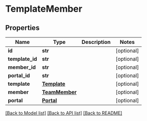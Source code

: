 # TemplateMember

## Properties
Name | Type | Description | Notes
------------ | ------------- | ------------- | -------------
**id** | **str** |  | [optional] 
**template_id** | **str** |  | [optional] 
**member_id** | **str** |  | [optional] 
**portal_id** | **str** |  | [optional] 
**template** | [**Template**](Template.md) |  | [optional] 
**member** | [**TeamMember**](TeamMember.md) |  | [optional] 
**portal** | [**Portal**](Portal.md) |  | [optional] 

[[Back to Model list]](../README.md#documentation-for-models) [[Back to API list]](../README.md#documentation-for-api-endpoints) [[Back to README]](../README.md)


